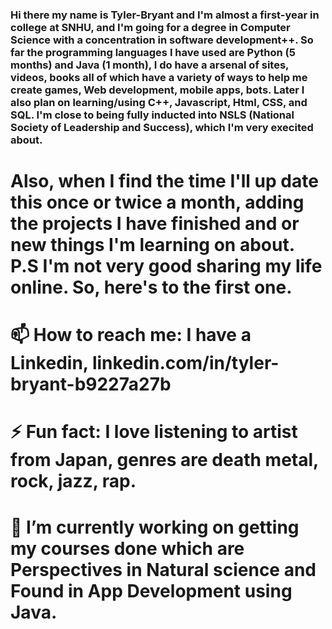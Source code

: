### Hi there my name is Tyler-Bryant and I'm almost a first-year in college at SNHU, and I'm going for a degree in Computer Science with a concentration in software development++. So far the programming languages I have used are Python (5 months) and Java (1 month), I do have a arsenal of sites, videos, books all of which have a variety of ways to help me create games, Web development, mobile apps, bots. Later I also plan on learning/using C++, Javascript, Html, CSS, and SQL. I'm close to being fully inducted into NSLS (National Society of Leadership and Success), which I'm very execited about.


# Also, when I find the time I'll up date this once or twice a month, adding the projects I have finished and or new things I'm learning on about. P.S I'm not very good sharing my life online. So, here's to the first one.
# 📫 How to reach me: I have a Linkedin, linkedin.com/in/tyler-bryant-b9227a27b
# ⚡ Fun fact: I love listening to artist from Japan, genres are death metal, rock, jazz, rap.
# 🔭 I’m currently working on getting my courses done which are Perspectives in Natural science and Found in App Development using Java.


<!--
**AManiacalJester/AManiacalJester** is a ✨ _special_ ✨ repository because its `README.md` (this file) appears on your GitHub profile.

Here are some ideas to get you started:

- 🌱 I’m currently learning ...
- 👯 I’m looking to collaborate on ...
- 🤔 I’m looking for help with ...
- 💬 Ask me about ...
-->
